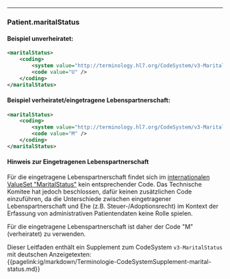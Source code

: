 ------------

### Patient.maritalStatus

#### Beispiel unverheiratet:
```xml
<maritalStatus>
    <coding>
        <system value="http://terminology.hl7.org/CodeSystem/v3-MaritalStatus" />
        <code value="U" />
    </coding>
</maritalStatus>
```

#### Beispiel verheiratet/eingetragene Lebenspartnerschaft:
```xml
<maritalStatus>
    <coding>
        <system value="http://terminology.hl7.org/CodeSystem/v3-MaritalStatus" />
        <code value="M" />
    </coding>
</maritalStatus>
```

#### Hinweis zur Eingetragenen Lebenspartnerschaft
Für die eingetragene Lebenspartnerschaft findet sich im [internationalen ValueSet "MaritalStatus"](http://hl7.org/fhir/valueset-marital-status.html) kein entsprechender Code.
Das Technische Komitee hat jedoch beschlossen, dafür keinen zusätzlichen Code einzuführen, da die Unterschiede zwischen eingetragener Lebenspartnerschaft und Ehe (z.B. Steuer-/Adoptionsrecht) im Kontext der Erfassung von administrativen Patientendaten keine Rolle spielen.

Für die eingetragene Lebenspartnerschaft ist daher der Code "M" (verheiratet) zu verwenden.

Dieser Leitfaden enthält ein Supplement zum CodeSystem `v3-MaritalStatus` mit deutschen Anzeigetexten:  
{{pagelink:ig/markdown/Terminologie-CodeSystemSupplement-marital-status.md}}



